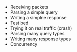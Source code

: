 
- Receiving packets
- Parsing a simple query
- Writing a simplne response
- Test bed
- Trying it on real traffic (crash)
- Parsing many query types
- Writing many response types
- Concurrency

